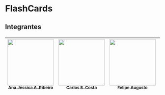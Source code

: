 # FlashCards

## Integrantes

###

 <div align="center">  

| [<img src="https://github.com/Ana-Jessica.png" width=150><br><sub> Ana Jéssica A. Ribeiro </sub>](https://www.linkedin.com/in/ana-j%C3%A9ssica-23ar) | [<img src="https://github.com/CarlsoEuduardo.png" width=150><br><sub> Carlos E. Costa </sub>](https://github.com/CarlsoEuduardo) | [<img src="https://github.com/Felpsgusto.png" width=150><br><sub> Felipe Augusto </sub>](https://www.linkedin.com/in/felipe-augusto-a47391194/) | [<img src="https://github.com/PauloCesar009.png" width=150><br><sub> Paulo César </sub>](https://github.com/PauloCesar009) | [<img src="https://github.com/paulogm15.png" width=150><br><sub> Paulo G M Santos </sub>](https://www.linkedin.com/in/paulo-santos-a81650106/) |
|---|---|---|---|---|

</div>
